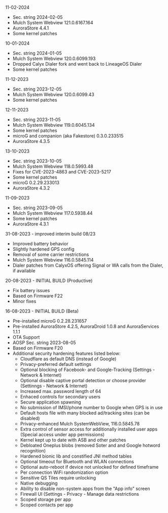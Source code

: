 11-02-2024

- Sec. string 2024-02-05
- Mulch System Webview 121.0.6167.164
- AuroraStore 4.4.1
- Some kernel patches


10-01-2024

- Sec. string 2024-01-05
- Mulch System Webview 120.0.6099.193
- Dropped Calyx Dialer fork and went back to LineageOS Dialer
- Some kernel patches


11-12-2023

- Sec. string 2023-12-05
- Mulch System Webview 120.0.6099.43
- Some kernel patches


12-11-2023

- Sec. string 2023-11-05
- Mulch System Webview 119.0.6045.134
- Some kernel patches
- microG and companion (aka Fakestore) 0.3.0.233515
- AuroraStore 4.3.5


13-10-2023

- Sec. string 2023-10-05
- Mulch System Webview 118.0.5993.48
- Fixes for CVE-2023-4863 and CVE-2023-5217
- Some kernel patches
- microG 0.2.29.233013
- AuroraStore 4.3.2


11-09-2023

- Sec. string 2023-09-05
- Mulch System Webview 117.0.5938.44
- Some kernel patches
- AuroraStore 4.3.1


31-08-2023 - improved interim build 08/23

- Improved battery behavior
- Slightly hardened GPS config
- Removal of some carrier restrictions
- Mulch System Webview 116.0.5845.114
- Dialer patches from CalyxOS offering Signal or WA calls from the Dialer, if available


20-08-2023 - INITIAL BUILD (Productive)

- Fix battery issues
- Based on Firmware F22
- Minor fixes


16-08-2023 - INITIAL BUILD (Beta)

- Pre-installed microG 0.2.28.231657
- Pre-installed AuroraStore 4.2.5, AuroraDroid 1.0.8 and AuroraServices 1.1.1
- OTA Support
- AOSP Sec. string 2023-08-05
- Based on Firmware F20
- Additional security hardening features listed below:
  * Cloudflare as default DNS (instead of Google)
  * Privacy-preferred default settings
  * Optional blocking of Facebook- and Google-Tracking (Settings - Network & Internet)
  * Optional disable captive portal detection or choose provider (Settinngs - Network & Internet)
  * Increased max. password length of 64
  * Enhaced controls for secondary users
  * Secure application spawning
  * No submission of IMSI/phone number to Google when GPS is in use
  * Default hosts file with many blocked ad/tracking sites (can be disabled)
  * Privacy-enhanced Mulch SystemWebView, 116.0.5845.78
  * Extra control of sensor access for additionally installed user apps (Special access under app permissions)
  * Kernel kept up to date with ASB and other patches
  * Debloated Oneplus blobs (removed Soter and and Google hotword recognition)
  * Hardened bionic lib and constified JNI method tables
  * Optional timeout for Bluetooth and WLAN connections
  * Optional auto-reboot if device not unlocked for defined timeframe 
  * Per connection WiFi randomization option
  * Sensitive QS Tiles require unlocking
  * Native debugging
  * Ability to disable non-system apps from the "App info" screen
  * Firewall UI (Settings - Privacy - Manage data restrictions
  * Scoped storage per app
  * Scoped contacts per app
